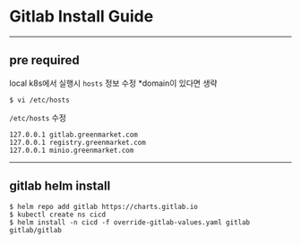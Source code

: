 # Gitlab Install Guide

---
## pre required

local k8s에서 실행시 `hosts` 정보 수정 *domain이 있다면 생략
```shell
$ vi /etc/hosts
```

`/etc/hosts` 수정
```shell
127.0.0.1 gitlab.greenmarket.com
127.0.0.1 registry.greenmarket.com
127.0.0.1 minio.greenmarket.com 
```


---
## gitlab helm install
```shell
$ helm repo add gitlab https://charts.gitlab.io
$ kubectl create ns cicd
$ helm install -n cicd -f override-gitlab-values.yaml gitlab gitlab/gitlab
```